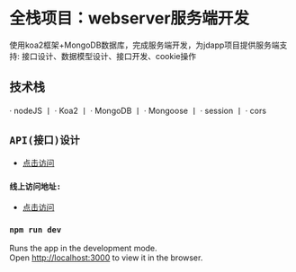 # 全栈项目：webserver服务端开发

使用koa2框架+MongoDB数据库，完成服务端开发，为jdapp项目提供服务端支持: 接口设计、数据模型设计、接口开发、cookie操作

## 技术栈


· nodeJS    丨   · Koa2    丨   · MongoDB    丨 · Mongoose     丨    · session     丨    · cors     


## 

## `API(接口)设计`
* [点击访问](http://jdwebapp.thinkshe.com/api/)

### `线上访问地址:`
* [点击访问](http://jdwebapp.thinkshe.com/)

### `npm run dev`

Runs the app in the development mode.\
Open [http://localhost:3000](http://localhost:3000) to view it in the browser.

